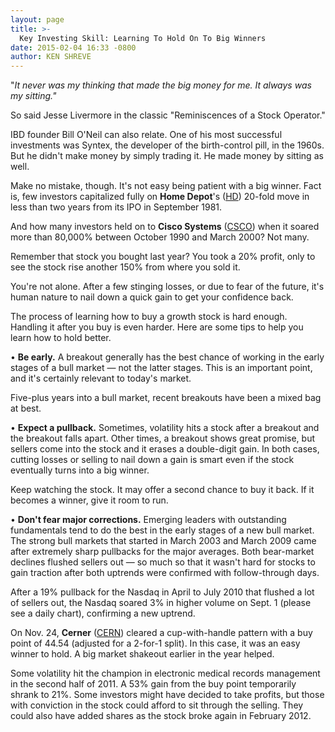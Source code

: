 ```yaml
---
layout: page
title: >-
  Key Investing Skill: Learning To Hold On To Big Winners
date: 2015-02-04 16:33 -0800
author: KEN SHREVE
---
```





"*It never was my thinking that made the big money for me. It always was my sitting."*


So said Jesse Livermore in the classic "Reminiscences of a Stock Operator."


IBD founder Bill O'Neil can also relate. One of his most successful investments was Syntex, the developer of the birth-control pill, in the 1960s. But he didn't make money by simply trading it. He made money by sitting as well.


Make no mistake, though. It's not easy being patient with a big winner. Fact is, few investors capitalized fully on **Home Depot**'s ([HD](https://research.investors.com/quote.aspx?symbol=HD)) 20-fold move in less than two years from its IPO in September 1981.


And how many investors held on to **Cisco Systems** ([CSCO](https://research.investors.com/quote.aspx?symbol=CSCO)) when it soared more than 80,000% between October 1990 and March 2000? Not many.


Remember that stock you bought last year? You took a 20% profit, only to see the stock rise another 150% from where you sold it.


You're not alone. After a few stinging losses, or due to fear of the future, it's human nature to nail down a quick gain to get your confidence back.


The process of learning how to buy a growth stock is hard enough. Handling it after you buy is even harder. Here are some tips to help you learn how to hold better.


• **Be early.** A breakout generally has the best chance of working in the early stages of a bull market — not the latter stages. This is an important point, and it's certainly relevant to today's market.


Five-plus years into a bull market, recent breakouts have been a mixed bag at best.


• **Expect a pullback.** Sometimes, volatility hits a stock after a breakout and the breakout falls apart. Other times, a breakout shows great promise, but sellers come into the stock and it erases a double-digit gain. In both cases, cutting losses or selling to nail down a gain is smart even if the stock eventually turns into a big winner.


Keep watching the stock. It may offer a second chance to buy it back. If it becomes a winner, give it room to run.


• **Don't fear major corrections.** Emerging leaders with outstanding fundamentals tend to do the best in the early stages of a new bull market. The strong bull markets that started in March 2003 and March 2009 came after extremely sharp pullbacks for the major averages. Both bear-market declines flushed sellers out — so much so that it wasn't hard for stocks to gain traction after both uptrends were confirmed with follow-through days.


After a 19% pullback for the Nasdaq in April to July 2010 that flushed a lot of sellers out, the Nasdaq soared 3% in higher volume on Sept. 1 (please see a daily chart), confirming a new uptrend.


On Nov. 24, **Cerner** ([CERN](https://research.investors.com/quote.aspx?symbol=CERN)) cleared a cup-with-handle pattern with a buy point of 44.54 (adjusted for a 2-for-1 split). In this case, it was an easy winner to hold. A big market shakeout earlier in the year helped.


Some volatility hit the champion in electronic medical records management in the second half of 2011. A 53% gain from the buy point temporarily shrank to 21%. Some investors might have decided to take profits, but those with conviction in the stock could afford to sit through the selling. They could also have added shares as the stock broke again in February 2012.




